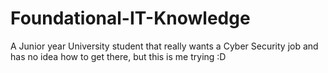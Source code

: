 # Foundational-IT-Knowledge
A Junior year University student that really wants a Cyber Security job and has no idea how to get there, but this is me trying :D
